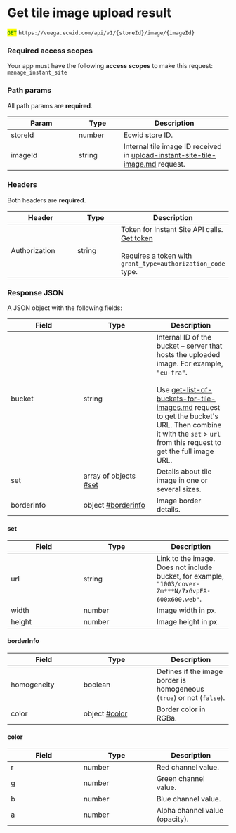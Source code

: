 # Get tile image upload result

<mark style="color:green;">`GET`</mark> `https://vuega.ecwid.com/api/v1/{storeId}/image/{imageId}`

### Required access scopes

Your app must have the following **access scopes** to make this request: `manage_instant_site`

### Path params

All path params are **required**.

<table><thead><tr><th width="138.4140625">Param</th><th width="86.296875">Type</th><th>Description</th></tr></thead><tbody><tr><td>storeId</td><td>number</td><td>Ecwid store ID.</td></tr><tr><td>imageId</td><td>string</td><td>Internal tile image ID received in <a data-mention href="upload-instant-site-tile-image.md">upload-instant-site-tile-image.md</a> request.</td></tr></tbody></table>

### Headers

Both headers are **required**.

<table><thead><tr><th width="138.484375">Header</th><th width="86.42578125">Type</th><th>Description</th></tr></thead><tbody><tr><td>Authorization</td><td>string</td><td>Token for Instant Site API calls. <a href="../../get-instant-site-api-token.md">Get token</a><br><br>Requires a token with <code>grant_type=authorization_code</code> type.</td></tr></tbody></table>

### Response JSON

A JSON object with the following fields:

<table><thead><tr><th width="149.6171875">Field</th><th width="150.29296875">Type</th><th>Description</th></tr></thead><tbody><tr><td>bucket</td><td>string</td><td>Internal ID of the bucket – server that hosts the uploaded image. For example, <code>"eu-fra"</code>.<br><br>Use <a data-mention href="get-list-of-buckets-for-tile-images.md">get-list-of-buckets-for-tile-images.md</a> request to get the bucket's URL. Then combine it with the <code>set</code> > <code>url</code> from this request to get the full image URL.</td></tr><tr><td>set</td><td>array of objects <a data-mention href="get-tile-image-upload-result.md#set">#set</a></td><td>Details about tile image in one or several sizes.</td></tr><tr><td>borderInfo</td><td>object <a data-mention href="get-tile-image-upload-result.md#borderinfo">#borderinfo</a></td><td>Image border details.</td></tr></tbody></table>

#### set

<table><thead><tr><th width="149.6171875">Field</th><th width="150.29296875">Type</th><th>Description</th></tr></thead><tbody><tr><td>url</td><td>string</td><td>Link to the image. Does not include bucket, for example, <code>"1003/cover-Zm***N/7xGvpFA-600x600.web"</code>.</td></tr><tr><td>width</td><td>number</td><td>Image width in px.</td></tr><tr><td>height</td><td>number</td><td>Image height in px.</td></tr></tbody></table>

#### borderInfo

<table><thead><tr><th width="149.6171875">Field</th><th width="150.29296875">Type</th><th>Description</th></tr></thead><tbody><tr><td>homogeneity</td><td>boolean</td><td>Defines if the image border is homogeneous (<code>true</code>) or not (<code>false</code>).</td></tr><tr><td>color</td><td>object <a data-mention href="get-tile-image-upload-result.md#color">#color</a></td><td>Border color in RGBa.</td></tr></tbody></table>

#### color

<table><thead><tr><th width="149.6171875">Field</th><th width="150.29296875">Type</th><th>Description</th></tr></thead><tbody><tr><td>r</td><td>number</td><td>Red channel value.</td></tr><tr><td>g</td><td>number</td><td>Green channel value.</td></tr><tr><td>b</td><td>number</td><td>Blue channel value.</td></tr><tr><td>a</td><td>number</td><td>Alpha channel value (opacity).</td></tr></tbody></table>
